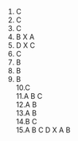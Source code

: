 1. C 
2. C 
3. C 
4. B X  A 
5. D X  C 
6. C 
7. B 
8. B 
9. B \
10.C \
11.A B C \
12.A B \
13.A B \
14.B C \
15.A B C D X    A B 

